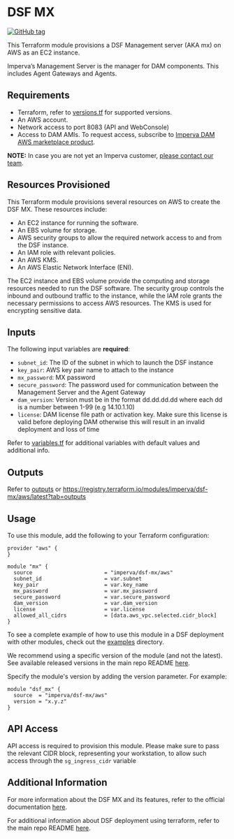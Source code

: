 # DSF MX
[![GitHub tag](https://img.shields.io/github/v/tag/imperva/dsfkit.svg)](https://github.com/imperva/dsfkit/tags)

This Terraform module provisions a DSF Management server (AKA mx) on AWS as an EC2 instance.

Imperva’s Management Server is the manager for DAM components. This includes Agent Gateways and Agents.

## Requirements
* Terraform, refer to [versions.tf](versions.tf) for supported versions.
* An AWS account.
* Network access to port 8083 (API and WebConsole)
* Access to DAM AMIs. To request access, subscribe to [Imperva DAM AWS marketplace product](https://aws.amazon.com/marketplace/server/procurement?productId=70f80bc4-26c4-4bea-b867-c5b25b5c9f0d).


**NOTE:** In case you are not yet an Imperva customer, [please contact our team](https://www.imperva.com/contact-us/).

## Resources Provisioned
This Terraform module provisions several resources on AWS to create the DSF MX. These resources include:
* An EC2 instance for running the software.
* An EBS volume for storage.
* AWS security groups to allow the required network access to and from the DSF instance.
* An IAM role with relevant policies.
* An AWS KMS.
* An AWS Elastic Network Interface (ENI).

The EC2 instance and EBS volume provide the computing and storage resources needed to run the DSF software. The security group controls the inbound and outbound traffic to the instance, while the IAM role grants the necessary permissions to access AWS resources. The KMS is used for encrypting sensitive data.

## Inputs

The following input variables are **required**:

* `subnet_id`: The ID of the subnet in which to launch the DSF instance
* `key_pair`: AWS key pair name to attach to the instance
* `mx_password`: MX password
* `secure_password`: The password used for communication between the Management Server and the Agent Gateway
* `dam_version`: Version must be in the format dd.dd.dd.dd where each dd is a number between 1-99 (e.g 14.10.1.10)
* `license`: DAM license file path or activation key. Make sure this license is valid before deploying DAM otherwise this will result in an invalid deployment and loss of time

Refer to [variables.tf](variables.tf) for additional variables with default values and additional info.

## Outputs

Refer to [outputs](outputs.tf) or https://registry.terraform.io/modules/imperva/dsf-mx/aws/latest?tab=outputs

## Usage

To use this module, add the following to your Terraform configuration:

```
provider "aws" {
}

module "mx" {
  source                       = "imperva/dsf-mx/aws"
  subnet_id                    = var.subnet
  key_pair                     = var.key_name
  mx_password                  = var.mx_password
  secure_password              = var.secure_password
  dam_version                  = var.dam_version
  license                      = var.license
  allowed_all_cidrs            = [data.aws_vpc.selected.cidr_block]
}
```

To see a complete example of how to use this module in a DSF deployment with other modules, check out the [examples](../../../examples/) directory.

We recommend using a specific version of the module (and not the latest).
See available released versions in the main repo README [here](https://github.com/imperva/dsfkit#version-history).

Specify the module's version by adding the version parameter. For example:

```
module "dsf_mx" {
  source  = "imperva/dsf-mx/aws"
  version = "x.y.z"
}
```

## API Access
API access is required to provision this module. Please make sure to pass the relevant CIDR block, representing your workstation, to allow such access through the `sg_ingress_cidr` variable

## Additional Information

For more information about the DSF MX and its features, refer to the official documentation [here](https://docs.imperva.com/bundle/v14.11-dam-management-server-manager-user-guide/page/10068.htm).

For additional information about DSF deployment using terraform, refer to the main repo README [here](https://github.com/imperva/dsfkit/tree/1.7.3).
